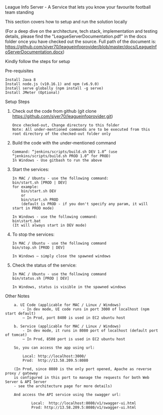 League Info Server - A Service that lets you know your favourite football team standing

This section covers how to setup and run the solution locally

(For a deep dive on the architecture, tech stack, implementation and testing details, please find the "LeagueServerDocumentation.pdf" in the docs folder once you have checked out the source. Full path of the document is: https://github.com/siyer70/leagueinfoprovider/blob/master/docs/LeagueInfoServerDocumentation.docx)

Kindly follow the steps for setup

Pre-requisites

	Install Java 8
	Install node.js (v10.16.1) and npm (v6.9.0)
	Install serve globally (npm install -g serve)
	Install JMeter (Optional)
	
Setup Steps
1.	Check out the code from github (git clone https://github.com/siyer70/leagueinfoprovider.git)
		
		Once checked-out, Change directory to this folder
		Note: All under-mentioned commands are to be executed from this root directory of the checked-out folder only
		
2.	Build the code with the under-mentioned command
		
		Command: “jenkins/scripts/build.sh DEV 1.0” (use “jenkins/scripts/build.sh PROD 1.0” for PROD)
		In Windows - Use gitbash to run the above
		
3.	Start the services:  

		In MAC / Ubuntu - use the following command:
		bin/start.sh [PROD | DEV] 
		for example: 
			bin/start.sh DEV
			or
			bin/start.sh PROD
			(default is PROD - if you don't specify any param, it will start in PROD mode)
		
		In Windows - use the following command:
		bin\start.bat
		(It will always start in DEV mode)

4.	To stop the services:
	
		In MAC / Ubuntu - use the following command
		bin/stop.sh [PROD | DEV] 

		In Windows – simply close the spawned windows
	
4.	Check the status of the service: 

		In MAC / Ubuntu - use the following command
		bin/status.sh [PROD | DEV] 

		In Windows, status is visible in the spawned windows

Other Notes
		
		a. UI Code (applicable for MAC / Linux / Windows)
			- In dev mode, UI code runs in port 3000 of localhost (npm start default) 
			– In Prod, port 8400 is used in EC2 ubuntu host

		b. Service (applicable for MAC / Linux / Windows)
			- In dev mode, it runs in 8080 port of localhost (default port of tomcat) 
			– In Prod, 8500 port is used in EC2 ubuntu host
		
		So, you can access the app using url: 
		
			Local: http://localhost:3000/ 
			Prod:  http://13.58.209.5:8080 
				
		(In Prod, since 8080 is the only port opened, Apache as reverse proxy / gateway 
		is configured in this port to manage the requests for both Web Server & API Server 
		- see the architecture page for more details)
		
		And access the API service using the swagger url:
				
				Local:  http://localhost:8080/v1/swagger-ui.html 
				Prod: http://13.58.209.5:8080/v1/swagger-ui.html

